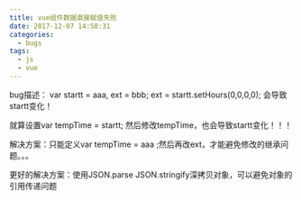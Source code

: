 ```yaml
---
title: vue组件数据直接赋值失败
date: 2017-12-07 14:58:31
categories:
  - bugs
tags:
  - js
  - vue
---
```

 bug描述：
var startt = aaa,
ext = bbb;
ext = startt.setHours(0,0,0,0);
会导致startt变化！

就算设置var tempTime = startt; 然后修改tempTime，也会导致startt变化！！！

解决方案：只能定义var tempTime = aaa ;然后再改ext，才能避免修改的继承问题。。。

更好的解决方案：使用JSON.parse JSON.stringify深拷贝对象，可以避免对象的引用传递问题